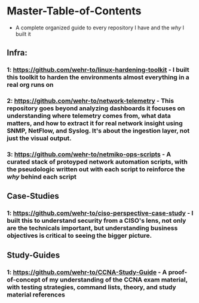 # Master-Table-of-Contents
- A complete organized guide to every repository I have and the *why* I built it

## Infra: 
### 1: https://github.com/wehr-to/linux-hardening-toolkit - I built this toolkit to harden the environments almost everything in a real org runs on
### 2: https://github.com/wehr-to/network-telemetry - This repository goes beyond analyzing dashboards it focuses on understanding **where telemetry comes from**, **what data matters**, and **how to extract it** for real network insight using SNMP, NetFlow, and Syslog. It's about the ingestion layer, not just the visual output.
### 3: https://github.com/wehr-to/netmiko-ops-scripts - A curated stack of protoyped network automation scripts, with the pseudologic written out with each script to reinforce the *why* behind each script

## Case-Studies
### 1: https://github.com/wehr-to/ciso-perspective-case-study - I built this to understand security from a CISO's lens, not only are the technicals important, but understanding business objectives is critical to seeing the bigger picture.


## Study-Guides
### 1: https://github.com/wehr-to/CCNA-Study-Guide - A proof-of-concept of my understanding of the CCNA exam material, with testing strategies, command lists, theory, and study material references 
